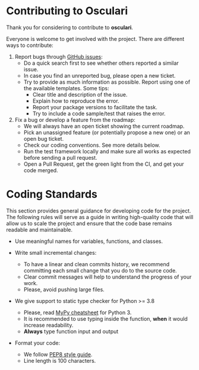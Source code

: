 # Contributing to Osculari

Thank you for considering to contribute to **osculari**.

Everyone is welcome to get involved with the project. There are different ways to contribute:

1. Report bugs through [GitHub issues](https://github.com/ArashAkbarinia/osculari/issues):
   - Do a quick search first to see whether others reported a similar issue.
   - In case you find an unreported bug, please open a new ticket.
   - Try to provide as much information as possible. Report using one of the available templates. Some tips:
     - Clear title and description of the issue.
     - Explain how to reproduce the error.
     - Report your package versions to facilitate the task.
     - Try to include a code sample/test that raises the error.
2. Fix a bug or develop a feature from the roadmap:
   - We will always have an open ticket showing the current roadmap.
   - Pick an unassigned feature (or potentially propose a new one) or an open bug ticket.
   - Check our coding conventions. See more details below.
   - Run the test framework locally and make sure all works as expected before sending a pull request.
   - Open a Pull Request, get the green light from the CI, and get your code merged.

# Coding Standards

This section provides general guidance for developing code for the project. The following rules will serve as a guide in
writing high-quality code that will allow us to scale the project and ensure that the code base remains readable and
maintainable.

- Use meaningful names for variables, functions, and classes.

- Write small incremental changes:

  - To have a linear and clean commits history, we recommend committing each small change that you do to the
    source code.
  - Clear commit messages will help to understand the progress of your work.
  - Please, avoid pushing large files.

- We give support to static type checker for Python >= 3.8

  - Please, read
    [MyPy cheatsheet](https://mypy.readthedocs.io/en/stable/cheat_sheet_py3.html#type-hints-cheat-sheet-python-3) for
    Python 3.
  - It is recommended to use typing inside the function, **when** it would increase readability.
  - **Always** type function input and output

- Format your code:

  - We follow [PEP8 style guide](https://www.python.org/dev/peps/pep-0008).
  - Line length is 100 characters.
